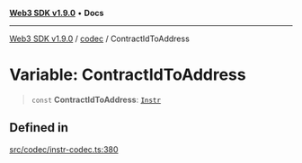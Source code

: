 [**Web3 SDK v1.9.0**](../../../README.md) • **Docs**

***

[Web3 SDK v1.9.0](../../../globals.md) / [codec](../README.md) / ContractIdToAddress

# Variable: ContractIdToAddress

> `const` **ContractIdToAddress**: [`Instr`](../type-aliases/Instr.md)

## Defined in

[src/codec/instr-codec.ts:380](https://github.com/Mystic-Nayy/alephium-web3/blob/c1afd789a197ce5fe21f08c2965942090157c33d/packages/web3/src/codec/instr-codec.ts#L380)
